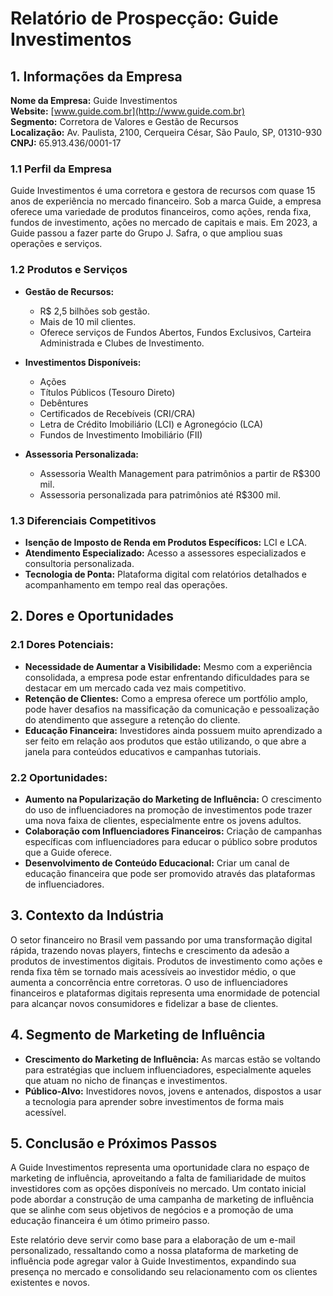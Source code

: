 # Relatório de Prospecção: Guide Investimentos

## 1. Informações da Empresa

**Nome da Empresa:** Guide Investimentos  
**Website:** [www.guide.com.br](http://www.guide.com.br)  
**Segmento:** Corretora de Valores e Gestão de Recursos  
**Localização:** Av. Paulista, 2100, Cerqueira César, São Paulo, SP, 01310-930  
**CNPJ:** 65.913.436/0001-17

### 1.1 Perfil da Empresa
Guide Investimentos é uma corretora e gestora de recursos com quase 15 anos de experiência no mercado financeiro. Sob a marca Guide, a empresa oferece uma variedade de produtos financeiros, como ações, renda fixa, fundos de investimento, ações no mercado de capitais e mais. Em 2023, a Guide passou a fazer parte do Grupo J. Safra, o que ampliou suas operações e serviços.

### 1.2 Produtos e Serviços
- **Gestão de Recursos:**
  - R$ 2,5 bilhões sob gestão.
  - Mais de 10 mil clientes.
  - Oferece serviços de Fundos Abertos, Fundos Exclusivos, Carteira Administrada e Clubes de Investimento.

- **Investimentos Disponíveis:**
  - Ações
  - Títulos Públicos (Tesouro Direto)
  - Debêntures
  - Certificados de Recebíveis (CRI/CRA)
  - Letra de Crédito Imobiliário (LCI) e Agronegócio (LCA)
  - Fundos de Investimento Imobiliário (FII)
  
- **Assessoria Personalizada:**
  - Assessoria Wealth Management para patrimônios a partir de R$300 mil.
  - Assessoria personalizada para patrimônios até R$300 mil.

### 1.3 Diferenciais Competitivos
- **Isenção de Imposto de Renda em Produtos Específicos:** LCI e LCA.
- **Atendimento Especializado:** Acesso a assessores especializados e consultoria personalizada.
- **Tecnologia de Ponta:** Plataforma digital com relatórios detalhados e acompanhamento em tempo real das operações.

## 2. Dores e Oportunidades
### 2.1 Dores Potenciais:
- **Necessidade de Aumentar a Visibilidade:** Mesmo com a experiência consolidada, a empresa pode estar enfrentando dificuldades para se destacar em um mercado cada vez mais competitivo.
- **Retenção de Clientes:** Como a empresa oferece um portfólio amplo, pode haver desafios na massificação da comunicação e pessoalização do atendimento que assegure a retenção do cliente.
- **Educação Financeira:** Investidores ainda possuem muito aprendizado a ser feito em relação aos produtos que estão utilizando, o que abre a janela para conteúdos educativos e campanhas tutoriais.

### 2.2 Oportunidades:
- **Aumento na Popularização do Marketing de Influência:** O crescimento do uso de influenciadores na promoção de investimentos pode trazer uma nova faixa de clientes, especialmente entre os jovens adultos.
- **Colaboração com Influenciadores Financeiros:** Criação de campanhas específicas com influenciadores para educar o público sobre produtos que a Guide oferece.
- **Desenvolvimento de Conteúdo Educacional:** Criar um canal de educação financeira que pode ser promovido através das plataformas de influenciadores.

## 3. Contexto da Indústria
O setor financeiro no Brasil vem passando por uma transformação digital rápida, trazendo novas players, fintechs e crescimento da adesão a produtos de investimentos digitais. Produtos de investimento como ações e renda fixa têm se tornado mais acessíveis ao investidor médio, o que aumenta a concorrência entre corretoras. O uso de influenciadores financeiros e plataformas digitais representa uma enormidade de potencial para alcançar novos consumidores e fidelizar a base de clientes.

## 4. Segmento de Marketing de Influência
- **Crescimento do Marketing de Influência:** As marcas estão se voltando para estratégias que incluem influenciadores, especialmente aqueles que atuam no nicho de finanças e investimentos.
- **Público-Alvo:** Investidores novos, jovens e antenados, dispostos a usar a tecnologia para aprender sobre investimentos de forma mais acessível.

## 5. Conclusão e Próximos Passos
A Guide Investimentos representa uma oportunidade clara no espaço de marketing de influência, aproveitando a falta de familiaridade de muitos investidores com as opções disponíveis no mercado. Um contato inicial pode abordar a construção de uma campanha de marketing de influência que se alinhe com seus objetivos de negócios e a promoção de uma educação financeira é um ótimo primeiro passo. 

Este relatório deve servir como base para a elaboração de um e-mail personalizado, ressaltando como a nossa plataforma de marketing de influência pode agregar valor à Guide Investimentos, expandindo sua presença no mercado e consolidando seu relacionamento com os clientes existentes e novos.